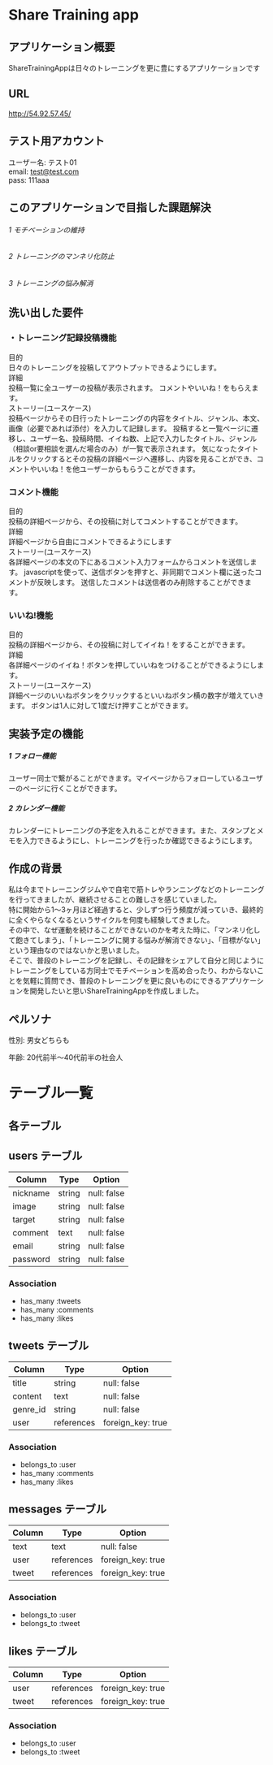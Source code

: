 # Share Training app

## アプリケーション概要

ShareTrainingAppは日々のトレーニングを更に豊にするアプリケーションです

## URL

http://54.92.57.45/

## テスト用アカウント

ユーザー名: テスト01  
email: test@test.com  
pass: 111aaa

## このアプリケーションで目指した課題解決

###### 1 モチベーションの維持

###### 2 トレーニングのマンネリ化防止

###### 3 トレーニングの悩み解消



## 洗い出した要件

### ・トレーニング記録投稿機能
<dl>
  <dt>目的</dt>
  日々のトレーニングを投稿してアウトプットできるようにします。
  <dt>詳細</dt>
  投稿一覧に全ユーザーの投稿が表示されます。 
  コメントやいいね！をもらえます。
  <dt>ストーリー(ユースケース)</dt>
  投稿ページからその日行ったトレーニングの内容をタイトル、ジャンル、本文、画像（必要であれば添付）を入力して記録します。  
  投稿すると一覧ページに遷移し、ユーザー名、投稿時間、イイね数、上記で入力したタイトル、ジャンル（相談or要相談を選んだ場合のみ）が一覧で表示されます。  
  気になったタイトルをクリックするとその投稿の詳細ページへ遷移し、内容を見ることができ、コメントやいいね！を他ユーザーからもらうことができます。
</dl>

### コメント機能
<dl>
  <dt>目的</dt>
  投稿の詳細ページから、その投稿に対してコメントすることができます。
  <dt>詳細</dt>
  詳細ページから自由にコメントできるようにします
  <dt>ストーリー(ユースケース)</dt>
  各詳細ページの本文の下にあるコメント入力フォームからコメントを送信します。  
  javascriptを使って、送信ボタンを押すと、非同期でコメント欄に送ったコメントが反映します。  
  送信したコメントは送信者のみ削除することができます。
</dl>

### いいね!機能
<dl>
  <dt>目的</dt>
  投稿の詳細ページから、その投稿に対してイイね！をすることができます。
  <dt>詳細</dt>
  各詳細ページのイイね！ボタンを押していいねをつけることができるようにします。  
  <dt>ストーリー(ユースケース)</dt>
  詳細ページのいいねボタンをクリックするといいねボタン横の数字が増えていきます。  
  ボタンは1人に対して1度だけ押すことができます。
</dl>



## 実装予定の機能

##### 1 フォロー機能
ユーザー同士で繋がることができます。マイページからフォローしているユーザーのページに行くことができます。

##### 2 カレンダー機能
カレンダーにトレーニングの予定を入れることができます。また、スタンプとメモを入力できるようにし、トレーニングを行ったか確認できるようにします。


## 作成の背景

私は今までトレーニングジムやで自宅で筋トレやランニングなどのトレーニングを行ってきましたが、継続させることの難しさを感じていました。  
特に開始から1〜3ヶ月ほど経過すると、少しずつ行う頻度が減っていき、最終的に全くやらなくなるというサイクルを何度も経験してきました。  
その中で、なぜ運動を続けることができないのかを考えた時に、「マンネリ化して飽きてしまう」、「トレーニングに関する悩みが解消できない」、「目標がない」という理由なのではないかと思いました。  
そこで、普段のトレーニングを記録し、その記録をシェアして自分と同じようにトレーニングをしている方同士でモチベーションを高め合ったり、わからないことを気軽に質問でき、普段のトレーニングを更に良いものにできるアプリケーションを開発したいと思いShareTrainingAppを作成しました。

## ペルソナ

性別:  男女どちらも

年齢:  20代前半〜40代前半の社会人


# テーブル一覧

## 各テーブル

## users テーブル

| Column  | Type  | Option |
| ------- | ----- | ------ |
| nickname | string | null: false |
| image    | string | null: false |
| target  | string | null: false  |
| comment | text   | null: false  |
| email    | string | null: false |
| password | string | null: false |

### Association

- has_many :tweets
- has_many :comments
- has_many :likes


## tweets テーブル

| Column | Type | Option |
| ------ | ---- | ------ |
| title  | string | null: false |
| content | text | null: false |
| genre_id | string | null: false |
| user | references | foreign_key: true |

### Association

- belongs_to :user
- has_many :comments
- has_many :likes



## messages テーブル

| Column | Type | Option |
| ------ | ---- | ------ |
| text   | text | null: false |
| user   | references | foreign_key: true |
| tweet  | references | foreign_key: true |

### Association

- belongs_to :user
- belongs_to :tweet 

## likes テーブル

| Column | Type | Option |
| ------ | ---- | ------ |
| user   | references | foreign_key: true |
| tweet  | references | foreign_key: true |

### Association

- belongs_to :user
- belongs_to :tweet


